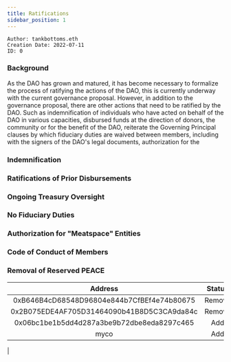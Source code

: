 ```yaml
---
title: Ratifications
sidebar_position: 1
---
```


```
Author: tankbottoms.eth
Creation Date: 2022-07-11
ID: 0
```

### Background

As the DAO has grown and matured, it has become necessary to formalize the process of ratifying the actions of the DAO, this is currently underway with the current governance proposal. However, in addition to the governance proposal, there are other actions that need to be ratified by the DAO. Such as indemnification of individuals who have acted on behalf of the DAO in various capacities, disbursed funds at the direction of donors, the community or for the benefit of the DAO, reiterate the Governing Principal clauses by which fiduciary duties are waived between members, including with the signers of the DAO's legal documents, authorization for the

### Indemnification

### Ratifications of Prior Disbursements

####

### Ongoing Treasury Oversight

### No Fiduciary Duties

### Authorization for "Meatspace" Entities

### Code of Conduct of Members

### Removal of Reserved PEACE

| Address | Status |
| :-----: | :----: |
| 0xB646B4cD68548D96804e844b7CfBEf4e74b80675        |   Remove     |
| 0x2B075EDE4AF705D31464090b41B8D5C3CA9da84c | Remove |
| 0x06bc1be1b5dd4d287a3be9b72dbe8eda8297c465 | Add | 
| myco | Add | 
| 

